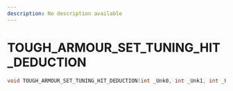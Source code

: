 ```yaml
---
description: No description available 
---
```


# TOUGH_ARMOUR_SET_TUNING_HIT_DEDUCTION

```cpp
void TOUGH_ARMOUR_SET_TUNING_HIT_DEDUCTION(int _Unk0, int _Unk1, int _Unk2);
```